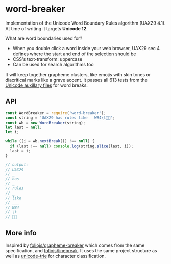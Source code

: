 # word-breaker

Implementation of the Unicode Word Boundary Rules algorithm (UAX29 4.1). At time of writing it targets **Unicode 12**.

What are word boundaries used for?
* When you double click a word inside your web browser, UAX29 sec 4 defines where the start and end of the selection should be
* CSS's text-transform: uppercase
* Can be used for search algorithms too

It will keep together grapheme clusters, like emojis with skin tones or diacritical marks like a grave accent. It passes all 613 tests from the [Unicode auxillary files](https://www.unicode.org/Public/UCD/latest/ucd/auxiliary/WordBreakTest.html#samples) for word breaks.

## API

```javascript
const WordBreaker = require('word-breaker');
const string = 'UAX29 has rules like   WB4\t👌🏼';
const wb = new WordBreaker(string);
let last = null;
let i;

while ((i = wb.nextBreak()) !== null) {
  if (last !== null) console.log(string.slice(last, i));
  last = i;
}

// output:
// UAX29
// _
// has
// _
// rules
// _
// like
// ___
// WB4
// \t
// 👌🏼
```

## More info

Inspired by [foliojs/grapheme-breaker](https://github.com/foliojs/grapheme-breaker) which comes from the same specification,  and [foliojs/linebreak](https://github.com/foliojs/linebreak). It uses the same project structure as well as [unicode-trie](https://github.com/foliojs/unicode-trie) for character classification.
